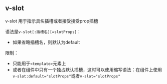 
## v-slot
v-slot 用于指示具名插槽或者接受接受prop插槽

语法是`v-slot[:插槽名][=slotProps]`：
* 如果省略插槽名，则默认为default

限制：
* 只能用于`<template>`元素上
* 或者在组件中只有一个独占默认插槽，这时可以使用缩写语法：在组件上使用`v-slot:default="slotProps"`或者`v-slot="slotProps"`






